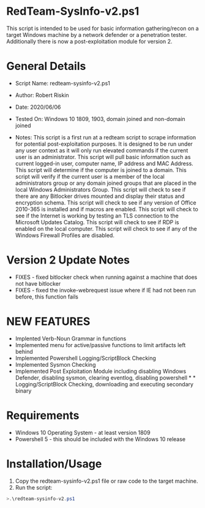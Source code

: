 # RedTeam-SysInfo-v2.ps1
This script is intended to be used for basic information gathering/recon on a target Windows machine by a network defender or a penetration tester. Additionally there is now a post-exploitation module for version 2.

# General Details
* Script Name: redteam-sysinfo-v2.ps1
* Author: Robert Riskin
* Date: 2020/06/06
* Tested On: Windows 10 1809, 1903, domain joined and non-domain joined

* Notes: This script is a first run at a redteam script to scrape information for potential post-exploitation purposes. It is designed to be run under any user context as it will only run elevated commands if the current user is an administrator.
This script will pull basic information such as current logged-in user, computer name, IP address and MAC Address.
This script will determine if the computer is joined to a domain.
This script will verify if the current user is a member of the local administrators group or any domain joined groups that are placed in the local Windows Administrators Group.
This script will check to see if there are any Bitlocker drives mounted and display their status and encryption schema.
This script will check to see if any version of Office 2010-365 is installed and if macros are enabled.
This script will check to see if the Internet is working by testing an TLS connection to the Microsoft Updates Catalog.
This script will check to see if RDP is enabled on the local computer.
This script will check to see if any of the Windows Firewall Profiles are disabled.

# Version 2 Update Notes
* FIXES - fixed bitlocker check when running against a machine that does not have bitlocker
* FIXES - fixed the invoke-webrequest issue where if IE had not been run before, this function fails
# NEW FEATURES
* Implented Verb-Noun Grammar in functions
* Implemented menu for active/passive functions to limit artifacts left behind
* Implemented Powershell Logging/ScriptBlock Checking
* Implemented Sysmon Checking
* Implemented Post Exploitation Module including disabling Windows Defender, disabling sysmon, clearing eventlog, disabling powershell * * Logging/ScriptBlock Checking, downloading and executing secondary binary


# Requirements
* Windows 10 Operating System - at least version 1809
* Powershell 5 - this should be included with the Windows 10 release

# Installation/Usage
1. Copy the redteam-sysinfo-v2.ps1 file or raw code to the target machine.
2. Run the script:
```Powershell
>.\redteam-sysinfo-v2.ps1
```

